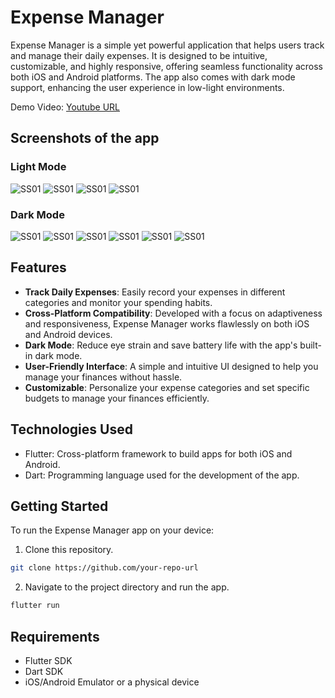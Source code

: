 
# Expense Manager

Expense Manager is a simple yet powerful application that helps users track and manage their daily expenses. It is designed to be intuitive, customizable, and highly responsive, offering seamless functionality across both iOS and Android platforms. The app also comes with dark mode support, enhancing the user experience in low-light environments.

Demo Video: [Youtube URL](https://youtu.be/wd5_MN9mJ3Y)


## Screenshots of the app

### Light Mode
![SS01](https://github.com/user-attachments/assets/6d56fc5b-d5c3-4dd3-bad0-5314ab46912e)
![SS01](https://github.com/user-attachments/assets/4c725bf3-2093-4d68-80f3-605bbd4bb555)
![SS01](https://github.com/user-attachments/assets/d636143a-b157-4a6d-bdb3-168474cec171)
![SS01](https://github.com/user-attachments/assets/25f80526-e0cf-44a4-baf9-766983b4d3c1)

### Dark Mode
![SS01](https://github.com/user-attachments/assets/3ed9ad68-bc45-44df-8598-1712c4566458)
![SS01](https://github.com/user-attachments/assets/eb1de84b-52c9-4b29-9948-694dabf2c09d)
![SS01](https://github.com/user-attachments/assets/7cfba9d5-0fd4-424e-820f-245ada2a5614)
![SS01](https://github.com/user-attachments/assets/6c904b93-860d-46ed-8301-3fcf432a5431)
![SS01](https://github.com/user-attachments/assets/34344864-654a-4045-968a-a9e6be15edcd)
![SS01](https://github.com/user-attachments/assets/da91434f-2ebf-443d-9716-94a0cfcc1a67)


## Features

- **Track Daily Expenses**: Easily record your expenses in different categories and monitor your spending habits.
- **Cross-Platform Compatibility**: Developed with a focus on adaptiveness and responsiveness, Expense Manager works flawlessly on both iOS and Android devices.
- **Dark Mode**: Reduce eye strain and save battery life with the app's built-in dark mode.
- **User-Friendly Interface**: A simple and intuitive UI designed to help you manage your finances without hassle.
- **Customizable**: Personalize your expense categories and set specific budgets to manage your finances efficiently.

## Technologies Used

- Flutter: Cross-platform framework to build apps for both iOS and Android.
- Dart: Programming language used for the development of the app.

## Getting Started

To run the Expense Manager app on your device:
1. Clone this repository.
```bash
git clone https://github.com/your-repo-url
```
2. Navigate to the project directory and run the app.

```bash
flutter run

```


## Requirements

- Flutter SDK
- Dart SDK
- iOS/Android Emulator or a physical device

